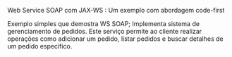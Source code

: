 Web Service SOAP com JAX-WS : Um exemplo com abordagem code-first

Exemplo simples que demostra WS SOAP; Implementa sistema de gerenciamento de pedidos. Este serviço permite ao cliente realizar operações 
como adicionar um pedido, 
listar pedidos e 
buscar detalhes de um pedido específico.
